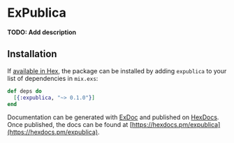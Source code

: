 # ExPublica

**TODO: Add description**

## Installation

If [available in Hex](https://hex.pm/docs/publish), the package can be installed
by adding `expublica` to your list of dependencies in `mix.exs`:

```elixir
def deps do
  [{:expublica, "~> 0.1.0"}]
end
```

Documentation can be generated with [ExDoc](https://github.com/elixir-lang/ex_doc)
and published on [HexDocs](https://hexdocs.pm). Once published, the docs can
be found at [https://hexdocs.pm/expublica](https://hexdocs.pm/expublica).

